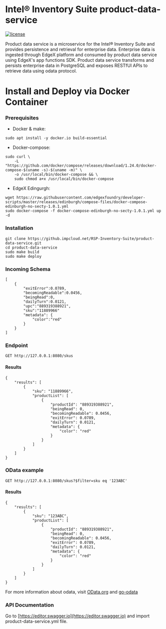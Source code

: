 # Intel® Inventory Suite product-data-service
[![license](https://img.shields.io/badge/license-Apache%20v2.0-blue.svg)](LICENSE)

Product data service is a microservice for the Intel® Inventory Suite and provides persistence and retrieval for enterprise data. 
Enterprise data is ingested through EdgeX platform and consumed by product data service using EdgeX's app functions SDK.
Product data service transforms and persists enterprise data in PostgreSQL and exposes RESTfUl APIs to retrieve data using odata protocol.

# Install and Deploy via Docker Container #

### Prerequisites ###
- Docker & make: 
```
sudo apt install -y docker.io build-essential
```

- Docker-compose:
```
sudo curl \
    -L "https://github.com/docker/compose/releases/download/1.24.0/docker-compose-$(uname -s)-$(uname -m)" \
    -o /usr/local/bin/docker-compose && \
    sudo chmod a+x /usr/local/bin/docker-compose
```

- EdgeX Edingurgh:

```
wget https://raw.githubusercontent.com/edgexfoundry/developer-scripts/master/releases/edinburgh/compose-files/docker-compose-edinburgh-no-secty-1.0.1.yml
sudo docker-compose -f docker-compose-edinburgh-no-secty-1.0.1.yml up -d
```

### Installation ###

```
git clone https://github.impcloud.net/RSP-Inventory-Suite/product-data-service.git
cd product-data-service
sudo make build
sudo make deploy
```

### Incoming Schema ###
```
[
    {
        "exitError":0.0789,
        "becomingReadable":0.0456,
        "beingRead":0,
        "dailyTurn":0.0121,
        "upc":"889319388921",        
        "sku":"11889966"
        "metadata": {
            "color":"red"			
        }
    }
]
```

### Endpoint ###

```
GET http://127.0.0.1:8080/skus
```

#### Results ####
```
{
    "results": [
        {
            "sku": "11889966",
            "productList": [
                {
                    "productId": "889319388921",
                    "beingRead": 0,
                    "becomingReadable": 0.0456,
                    "exitError": 0.0789,
                    "dailyTurn": 0.0121,
                    "metadata": {
                        "color": "red"
                    }
                }
            ]
        }
    ]
}
```

### OData example ###

```
GET http://127.0.0.1:8080/skus?$filter=sku eq '123ABC'
```

#### Results ####
```
{
    "results": [
        {
            "sku": "123ABC",
            "productList": [
                {
                    "productId": "889319388921",
                    "beingRead": 0,
                    "becomingReadable": 0.0456,
                    "exitError": 0.0789,
                    "dailyTurn": 0.0121,
                    "metadata": {
                        "color": "red"
                    }
                }
            ]
        }
    ]
}
```

For more information about odata, visit [OData.org](https://www.odata.org/) and [go-odata](https://github.impcloud.net/RSP-Inventory-Suite/go-odata)

### API Documentation ###

Go to [https://editor.swagger.io](https://editor.swagger.io) and import product-data-service.yml file.
